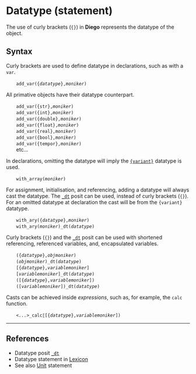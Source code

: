 # Datatype (statement)
The use of curly brackets (`{}`) in **Diego** represents the datatype of the object.

## Syntax
Curly brackets are used to define datatype in declarations, such as with a `var`.

&nbsp;&nbsp;&nbsp;&nbsp;&nbsp;&nbsp; `add_var({`*`datatype`*`},`*`moniker`*`)`

All primative objects have their datatype counterpart.

&nbsp;&nbsp;&nbsp;&nbsp;&nbsp;&nbsp; `add_var({str},`*`moniker`*`)`<br>
&nbsp;&nbsp;&nbsp;&nbsp;&nbsp;&nbsp; `add_var({int},`*`moniker`*`)`<br>
&nbsp;&nbsp;&nbsp;&nbsp;&nbsp;&nbsp; `add_var({double},`*`moniker`*`)`<br>
&nbsp;&nbsp;&nbsp;&nbsp;&nbsp;&nbsp; `add_var({float},`*`moniker`*`)`<br>
&nbsp;&nbsp;&nbsp;&nbsp;&nbsp;&nbsp; `add_var({real},`*`moniker`*`)`<br>
&nbsp;&nbsp;&nbsp;&nbsp;&nbsp;&nbsp; `add_var({bool},`*`moniker`*`)`<br>
&nbsp;&nbsp;&nbsp;&nbsp;&nbsp;&nbsp; `add_var({tempor},`*`moniker`*`)`<br>
&nbsp;&nbsp;&nbsp;&nbsp;&nbsp;&nbsp; etc...

In declarations, omitting the datatype will imply the [`{variant}`](../dt/variant.md) datatype is used.

&nbsp;&nbsp;&nbsp;&nbsp;&nbsp;&nbsp; `with_array(`*`moniker`*`)`

For assignment, initialisation, and referencing, adding a datatype will always cast the datatype. The [`_dt`](../funct/dt.md) posit can be used, instead of curly brackets (`{}`). For an omitted datatype at declaration the cast will be from the `{variant}` datatype.

&nbsp;&nbsp;&nbsp;&nbsp;&nbsp;&nbsp; `with_ary({`*`datatype`*`},`*`moniker`*`)`<br>
&nbsp;&nbsp;&nbsp;&nbsp;&nbsp;&nbsp; `with_ary(`*`moniker`*`)_dt(`*`datatype`*`)`<br>

 Curly brackets (`{}`) and the [`_dt`](../funct/dt.md) posit can be used with shortened referencing, referenced variables, and, encapsulated variables.

&nbsp;&nbsp;&nbsp;&nbsp;&nbsp;&nbsp; `({`*`datatype`*`},`*`objmoniker`*`)`<br>
&nbsp;&nbsp;&nbsp;&nbsp;&nbsp;&nbsp; `(`*`objmoniker`*`)_dt(`*`datatype`*`)`<br>
&nbsp;&nbsp;&nbsp;&nbsp;&nbsp;&nbsp; `[{`*`datatype`*`},`*`variablemoniker`*`]`<br>
&nbsp;&nbsp;&nbsp;&nbsp;&nbsp;&nbsp; `[`*`variablemoniker`*`]_dt(`*`datatype`*`)`<br>
&nbsp;&nbsp;&nbsp;&nbsp;&nbsp;&nbsp; `([{`*`datatype`*`},`*`variablemoniker`*`])`<br>
&nbsp;&nbsp;&nbsp;&nbsp;&nbsp;&nbsp; `([`*`variablemoniker`*`])_dt(`*`datatype`*`)`<br>

Casts can be achieved inside *expressions*, such as, for example, the `calc` function.

&nbsp;&nbsp;&nbsp;&nbsp;&nbsp;&nbsp; *`<...>`*`_calc⟦[{`*`datatype`*`},`*`variablemoniker`*`])`<br>

---
## References

* Datatype posit [`_dt`](../funct/dt.md)
* Datatype statement in [Lexicon](../../lexicon/lexicon.md#{})
* See also [Unit]() statement



